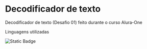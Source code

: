 # Decodificador de texto
Decodificador de texto (Desafio 01) feito durante o curso Alura-One


Linguagens utilizadas

<img alt="Static Badge" src="https://img.shields.io/badge/JavaScript-color?color=%23F5EF01">

